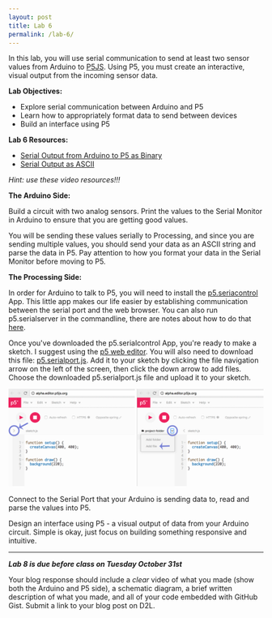 ```yaml
---
layout: post
title: Lab 6
permalink: /lab-6/
---
```


In this lab, you will use serial communication to send at least two sensor values from Arduino to [P5JS](https://p5js.org). Using P5, you must create an interactive, visual output from the incoming sensor data.

<span class="underlined">**Lab Objectives:**</span>

+ Explore serial communication between Arduino and P5
+ Learn how to appropriately format data to send between devices
+ Build an interface using P5

<span class="underlined">**Lab 6 Resources:**</span>

+ [Serial Output from Arduino to P5 as Binary](https://vimeo.com/237203208)
+ [Serial Output as ASCII](https://vimeo.com/239025399)

*Hint: use these video resources!!!*

<span class="underlined">**The Arduino Side:**</span>

Build a circuit with two analog sensors. Print the values to the Serial Monitor in Arduino to ensure that you are getting good values.

You will be sending these values serially to Processing, and since you are sending multiple values, you should send your data as an ASCII string and parse the data in P5. Pay attention to how you format your data in the Serial Monitor before moving to P5.

<span class="underlined">**The Processing Side:**</span>

In order for Arduino to talk to P5, you will need to install the [p5.seriacontrol](https://github.com/vanevery/p5.serialcontrol/releases) App. This little app makes our life easier by establishing communication between the serial port and the web browser. You can also run p5.serialserver in the commandline, there are notes about how to do that [here](https://itp.nyu.edu/physcomp/labs/labs-serial-communication/lab-serial-input-to-the-p5-js-ide/).

Once you've downloaded the p5.serialcontrol App, you're ready to make a sketch. I suggest using the [p5 web editor](http://alpha.editor.p5js.org/). You will also need to download this file: [p5.serialport.js](https://raw.githubusercontent.com/vanevery/p5.serialport/master/lib/p5.serialport.js). Add it to your sketch by clicking the file navigation arrow on the left of the screen, then click the down arrow to add files. Choose the downloaded p5.serialport.js file and upload it to your sketch.

![p5 add file](../img/p5-add-file.png "Add file to P5")


Connect to the Serial Port that your Arduino is sending data to, read and parse the values into P5.

Design an interface using P5 - a visual output of data from your Arduino circuit. Simple is okay, just focus on building something responsive and intuitive.

<hr>

***Lab 8 is due before class on Tuesday October 31st***

Your blog response should include a *clear* video of what you made (show both the Arduino and P5 side), a schematic diagram, a brief written description of what you made, and all of your code embedded with GitHub Gist. Submit a link to your blog post on D2L.

